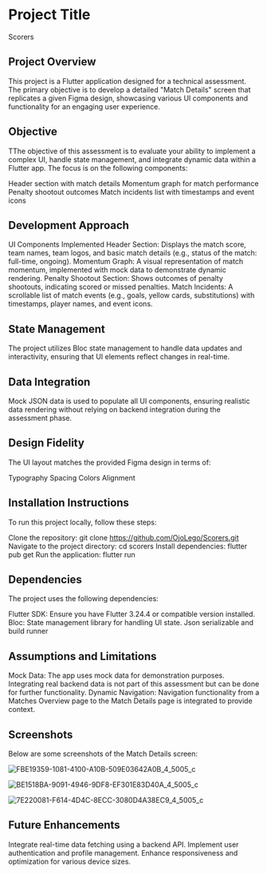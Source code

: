 
# Project Title
Scorers
## Project Overview
This project is a Flutter application designed for a technical assessment. The primary objective is to develop a detailed "Match Details" screen that replicates a given Figma design, showcasing various UI components and functionality for an engaging user experience.

## Objective
TThe objective of this assessment is to evaluate your ability to implement a complex UI, handle state management, and integrate dynamic data within a Flutter app. The focus is on the following components:

Header section with match details
Momentum graph for match performance
Penalty shootout outcomes
Match incidents list with timestamps and event icons

## Development Approach
UI Components Implemented
Header Section: Displays the match score, team names, team logos, and basic match details (e.g., status of the match: full-time, ongoing).
Momentum Graph: A visual representation of match momentum, implemented with mock data to demonstrate dynamic rendering.
Penalty Shootout Section: Shows outcomes of penalty shootouts, indicating scored or missed penalties.
Match Incidents: A scrollable list of match events (e.g., goals, yellow cards, substitutions) with timestamps, player names, and event icons.

## State Management
The project utilizes Bloc state management to handle data updates and interactivity, ensuring that UI elements reflect changes in real-time.

## Data Integration
Mock JSON data is used to populate all UI components, ensuring realistic data rendering without relying on backend integration during the assessment phase.

## Design Fidelity
The UI layout matches the provided Figma design in terms of:

Typography
Spacing
Colors
Alignment

## Installation Instructions
To run this project locally, follow these steps:

Clone the repository: git clone https://github.com/OjoLego/Scorers.git
Navigate to the project directory: cd scorers
Install dependencies: flutter pub get
Run the application: flutter run

## Dependencies
The project uses the following dependencies:

Flutter SDK: Ensure you have Flutter 3.24.4 or compatible version installed.
Bloc: State management library for handling UI state.
Json serializable and build runner

## Assumptions and Limitations
Mock Data: The app uses mock data for demonstration purposes. Integrating real backend data is not part of this assessment but can be done for further functionality.
Dynamic Navigation: Navigation functionality from a Matches Overview page to the Match Details page is integrated to provide context.

## Screenshots

Below are some screenshots of the Match Details screen:

![FBE19359-1081-4100-A10B-509E03642A0B_4_5005_c](https://github.com/user-attachments/assets/b25fc4c9-1100-41e3-a284-5c85a8b9bb9b)

![BE1518BA-9091-4946-9DF8-EF301E83D40A_4_5005_c](https://github.com/user-attachments/assets/59c430a7-70d1-43b5-b57e-931cd3d5b4ae)

![7E220081-F614-4D4C-8ECC-3080D4A38EC9_4_5005_c](https://github.com/user-attachments/assets/0d2a025d-c2f4-4fd4-ae38-7bd1140d7928)

## Future Enhancements
Integrate real-time data fetching using a backend API.
Implement user authentication and profile management.
Enhance responsiveness and optimization for various device sizes.
